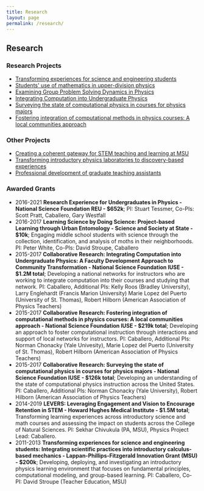 ```yaml
---
title: Research
layout: page
permalink: /research/
---
```

## Research

### Research Projects

-   [Transforming experiences for science and engineering
    students](projects.html#pcubed)
-   [Students' use of mathematics in upper-division
    physics](projects.html#math)
-   [Examining Group Problem Solving Dynamics in
    Physics](projects.html#groups)
-   [Integrating Computation into Undergraduate
    Physics](projects.html#integratecomp)
-   [Surveying the state of computational physics in courses for physics
    majors](projects.html#compsurvey)
-   [Fostering integration of computational methods in physics courses:
    A local communities approach](projects.html#local)

### Other Projects

-   [Creating a coherent gateway for STEM teaching and learning at
    MSU](projects.html#aau)
-   [Transforming introductory physics laboratories to discovery-based
    experiences](projects.html#lab)
-   [Professional development of graduate teaching
    assistants](projects.html#tas)

### Awarded Grants

-   2016-2021 **Research Experience for Undergraduates in Physics -
    National Science Foundation REU - \$652k**; PI: Stuart Tessmer,
    Co-PIs: Scott Pratt, Caballero, Gary Westfall
-   2016-2017 **Learning Science by Doing Science: Project-based
    Learning through Urban Entomology - Science and Society at State -
    \$10k**; Engaging middle school students with science through the
    collection, identification, and analysis of moths in
    their neighborhoods. PI: Peter White, Co-PIs: David Stroupe,
    Caballero
-   2015-2017 **Collaborative Research: Integrating Computation into
    Undergraduate Physics: A Faculty Development Approach to Community
    Transformation - National Science Foundation IUSE - \$1.2M total**;
    Developing a national networks for instructors who are working to
    integrate computation into their courses and studying that network.
    PI: Caballero, Additional PIs: Kelly Roos (Bradley University),
    Larry Englehardt (Francis Marion University) Marie Lopez del Puerto
    (University of St. Thomas), Robert Hilborn (American Association of
    Physics Teachers)
-   2015-2017 **Collaborative Research: Fostering integration of
    computational methods in physics courses: A local communities
    approach - National Science Foundation IUSE - \$219k total**;
    Developing an approach to foster computational instruction through
    interactions and support of local networks for instructors. PI:
    Caballero, Additional PIs: Norman Chonacky (Yale Univesity), Marie
    Lopez del Puerto (University of St. Thomas), Robert Hilborn
    (American Association of Physics Teachers)
-   2015-2017 **Collaborative Research: Surveying the state of
    computational physics in courses for physics majors - National
    Science Foundation IUSE - \$126k total**; Developing an
    understanding of the state of computational physics instruction
    across the United States. PI: Caballero, Additional PIs: Norman
    Chonacky (Yale University), Robert Hilborn (American Association of
    Physics Teachers)
-   2014-2019 **LEVERS: Leveraging Engagement and Vision to Encourage
    Retention in STEM - Howard Hughes Medical Institute - \$1.5M
    total**; Transforming learning experiences across introductory
    science and math courses and assessing the impact on students across
    the College of Natural Sciences. PI: Sekhar Chivukula (PA, MSU),
    Physics Project Lead: Caballero.
-   2011-2013 **Transforming experiences for science and engineering
    students: Integrating scientific practices into introductory
    calculus-based mechanics - Lappan-Phillips-Fitzgerald Innovation
    Grant (MSU) - \$200k**; Developing, deploying, and investigating an
    introductory physics learning environment that focuses on
    fundamental principles, computational modeling, and
    group-based learning. PI: Caballero, Co-PI: David Stroupe (Teacher
    Education, MSU)
